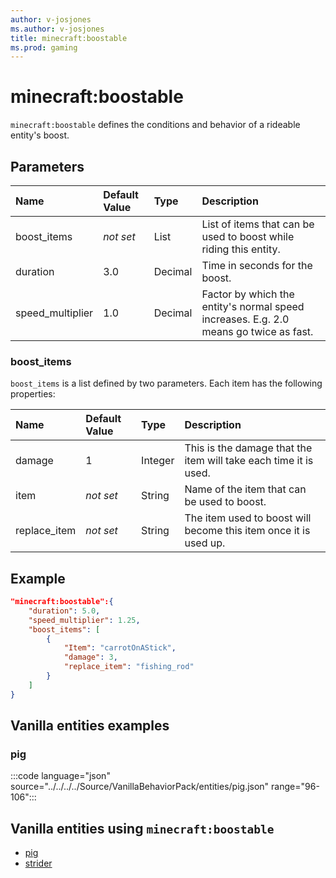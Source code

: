 ```yaml
---
author: v-josjones
ms.author: v-josjones
title: minecraft:boostable
ms.prod: gaming
---
```


# minecraft:boostable

`minecraft:boostable` defines the conditions and behavior of a rideable entity's boost.

## Parameters

|Name |Default Value  |Type  |Description  |
|:----------|:----------|:----------|:----------|
|boost_items|*not set* | List| List of items that can be used to boost while riding this entity.|
|duration| 3.0| Decimal| Time in seconds for the boost. |
|speed_multiplier| 1.0| Decimal| Factor by which the entity's normal speed increases. E.g. 2.0 means go twice as fast. |

### boost_items

`boost_items` is a list defined by two parameters. Each item has the following properties:

|Name |Default Value  |Type  |Description  |
|:----------|:----------|:----------|:----------|
|damage| 1| Integer|  This is the damage that the item will take each time it is used. |
|item|*not set* | String|  Name of the item that can be used to boost. |
|replace_item|*not set* | String|  The item used to boost will become this item once it is used up. |

## Example

```json
"minecraft:boostable":{
    "duration": 5.0,
    "speed_multiplier": 1.25,
    "boost_items": [
        {
            "Item": "carrotOnAStick",
            "damage": 3,
            "replace_item": "fishing_rod"
        }
    ]
}
```

## Vanilla entities examples

### pig

:::code language="json" source="../../../../Source/VanillaBehaviorPack/entities/pig.json" range="96-106":::

## Vanilla entities using `minecraft:boostable`

- [pig](../../../../Source/VanillaBehaviorPack_Snippets/entities/pig.md)
- [strider](../../../../Source/VanillaBehaviorPack_Snippets/entities/strider.md)
